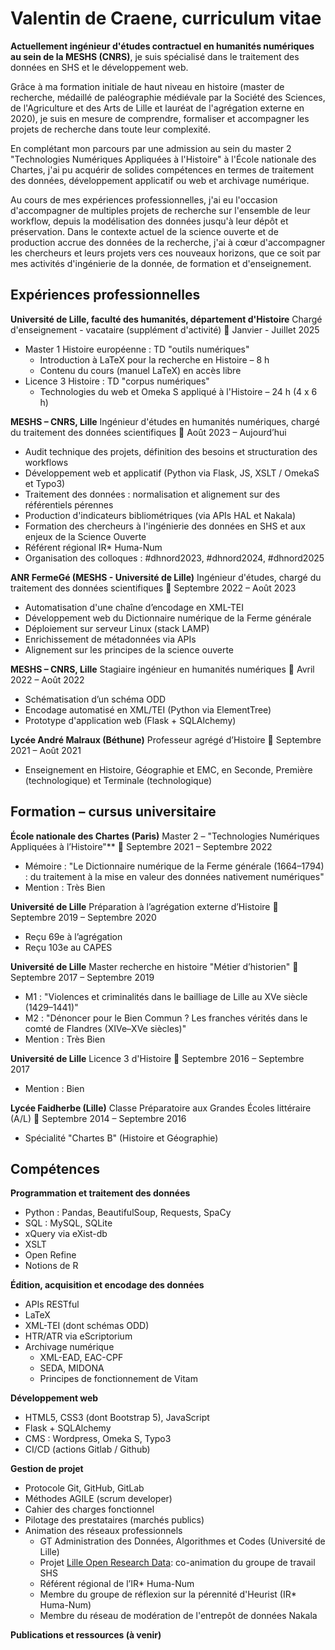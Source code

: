 # Valentin de Craene, curriculum vitae

**Actuellement ingénieur d'études contractuel en humanités numériques au sein de la MESHS (CNRS)**, je suis spécialisé dans le traitement des données en SHS et le développement web.

Grâce à ma formation initiale de haut niveau en histoire (master de recherche, médaillé de paléographie médiévale par la Société des Sciences, de l'Agriculture et des Arts de Lille et lauréat de l'agrégation externe en 2020), je suis en mesure de comprendre, formaliser et accompagner les projets de recherche dans toute leur complexité.

En complétant mon parcours par une admission au sein du master 2 "Technologies Numériques Appliquées à l'Histoire" à l'École nationale des Chartes, j'ai pu acquérir de solides compétences en termes de traitement des données, développement applicatif ou web et archivage numérique.

Au cours de mes expériences professionnelles, j'ai eu l'occasion d'accompagner de multiples projets de recherche sur l'ensemble de leur workflow, depuis la modélisation des données jusqu'à leur dépôt et préservation. Dans le contexte actuel de la science ouverte et de production accrue des données de la recherche, j'ai à cœur d'accompagner les chercheurs et leurs projets vers ces nouveaux horizons, que ce soit par mes activités d'ingénierie de la donnée, de formation et d'enseignement.

## Expériences professionnelles

**Université de Lille, faculté des humanités, département d'Histoire**
Chargé d'enseignement - vacataire (supplément d'activité)
📅 Janvier - Juillet 2025
* Master 1 Histoire européenne : TD "outils numériques"
    * Introduction à LaTeX pour la recherche en Histoire – 8 h
    * Contenu du cours (manuel LaTeX) en accès libre
* Licence 3 Histoire : TD "corpus numériques"
    * Technologies du web et Omeka S appliqué à l'Histoire – 24 h (4 x 6 h)

**MESHS – CNRS, Lille**
Ingénieur d'études en humanités numériques, chargé du traitement des données scientifiques
📅 Août 2023 – Aujourd’hui
* Audit technique des projets, définition des besoins et structuration des workflows
* Développement web et applicatif (Python via Flask, JS, XSLT / OmekaS et Typo3)
* Traitement des données : normalisation et alignement sur des référentiels pérennes
* Production d'indicateurs bibliométriques (via APIs HAL et Nakala)
* Formation des chercheurs à l'ingénierie des données en SHS et aux enjeux de la Science Ouverte
* Référent régional IR\* Huma-Num
* Organisation des colloques : \#dhnord2023, \#dhnord2024, \#dhnord2025

**ANR FermeGé (MESHS - Université de Lille)**
Ingénieur d'études, chargé du traitement des données scientifiques
📅 Septembre 2022 – Août 2023
* Automatisation d'une chaîne d’encodage en XML-TEI
* Développement web du Dictionnaire numérique de la Ferme générale
* Déploiement sur serveur Linux (stack LAMP)
* Enrichissement de métadonnées via APIs
* Alignement sur les principes de la science ouverte

**MESHS – CNRS, Lille**
Stagiaire ingénieur en humanités numériques
📅 Avril 2022 – Août 2022
* Schématisation d’un schéma ODD
* Encodage automatisé en XML/TEI (Python via ElementTree)
* Prototype d'application web (Flask + SQLAlchemy)

**Lycée André Malraux (Béthune)**
Professeur agrégé d’Histoire
📅 Septembre 2021 – Août 2021
* Enseignement en Histoire, Géographie et EMC, en Seconde, Première (technologique) et Terminale (technologique)

## Formation – cursus universitaire

**École nationale des Chartes (Paris)**
Master 2 – "Technologies Numériques Appliquées à l’Histoire"**
📅 Septembre 2021 – Septembre 2022
* Mémoire : "Le Dictionnaire numérique de la Ferme générale (1664–1794) : du traitement à la mise en valeur des données nativement numériques"
* Mention : Très Bien

**Université de Lille**
Préparation à l’agrégation externe d’Histoire
📅 Septembre 2019 – Septembre 2020
* Reçu 69e à l’agrégation
* Reçu 103e au CAPES

**Université de Lille**
Master recherche en histoire "Métier d’historien"
📅 Septembre 2017 – Septembre 2019
* M1 : "Violences et criminalités dans le bailliage de Lille au XVe siècle (1429–1441)"
* M2 : "Dénoncer pour le Bien Commun ? Les franches vérités dans le comté de Flandres (XIVe–XVe siècles)"
* Mention : Très Bien

**Université de Lille**
Licence 3 d'Histoire
📅 Septembre 2016 – Septembre 2017
* Mention : Bien

**Lycée Faidherbe (Lille)**
Classe Préparatoire aux Grandes Écoles littéraire (A/L)
📅 Septembre 2014 – Septembre 2016
* Spécialité "Chartes B" (Histoire et Géographie)

## Compétences

**Programmation et traitement des données**
* Python : Pandas, BeautifulSoup, Requests, SpaCy
* SQL : MySQL, SQLite
* xQuery via eXist-db
* XSLT
* Open Refine
* Notions de R

**Édition, acquisition et encodage des données**
* APIs RESTful
* LaTeX
* XML-TEI (dont schémas ODD)
* HTR/ATR via eScriptorium
* Archivage numérique
    * XML-EAD, EAC-CPF
    * SEDA, MIDONA
    * Principes de fonctionnement de Vitam

**Développement web**
* HTML5, CSS3 (dont Bootstrap 5), JavaScript
* Flask + SQLAlchemy
* CMS : Wordpress, Omeka S, Typo3
* CI/CD (actions Gitlab / Github)

**Gestion de projet**
* Protocole Git, GitHub, GitLab
* Méthodes AGILE (scrum developer)
* Cahier des charges fonctionnel
* Pilotage des prestataires (marchés publics)
* Animation des réseaux professionnels
    * GT Administration des Données, Algorithmes et Codes (Université de Lille)
    * Projet [Lille Open Research Data](https://recherche.data.gouv.fr/fr/page/lord-lille-open-research-data-2): co-animation du groupe de travail SHS
    * Référent régional de l’IR\* Huma-Num
    * Membre du groupe de réflexion sur la pérennité d'Heurist (IR\* Huma-Num)
    * Membre du réseau de modération de l'entrepôt de données Nakala

**Publications et ressources (à venir)**
